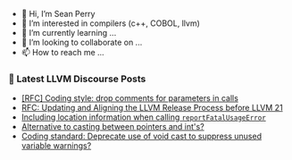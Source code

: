 - 👋 Hi, I’m Sean Perry
- 👀 I’m interested in compilers (c++, COBOL, llvm)
- 🌱 I’m currently learning ...
- 💞️ I’m looking to collaborate on ...
- 📫 How to reach me ...

<!---
s66perry/s66perry is a ✨ special ✨ repository because its `README.md` (this file) appears on your GitHub profile.
You can click the Preview link to take a look at your changes.
--->
### 📕 Latest LLVM Discourse Posts

<!-- DISCOURSE-LLVM:START -->
- [[RFC] Coding style: drop comments for parameters in calls](https://discourse.llvm.org/t/rfc-coding-style-drop-comments-for-parameters-in-calls/86697#post_13)
- [RFC: Updating and Aligning the LLVM Release Process before LLVM 21](https://discourse.llvm.org/t/rfc-updating-and-aligning-the-llvm-release-process-before-llvm-21/86493?page=2#post_30)
- [Including location information when calling `reportFatalUsageError`](https://discourse.llvm.org/t/including-location-information-when-calling-reportfatalusageerror/86704#post_3)
- [Alternative to casting between pointers and int&#39;s?](https://discourse.llvm.org/t/alternative-to-casting-between-pointers-and-ints/86706#post_1)
- [Coding standard: Deprecate use of void cast to suppress unused variable warnings?](https://discourse.llvm.org/t/coding-standard-deprecate-use-of-void-cast-to-suppress-unused-variable-warnings/86705#post_14)
<!-- DISCOURSE-LLVM:END -->
